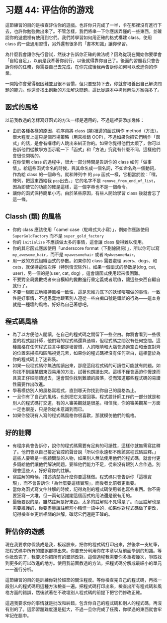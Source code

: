 # 习题 44: 评估你的游戏

這節練習的目的是檢查評估你的遊戲。也許你只完成了一半，卡在那裡沒有進行下去，也許你勉強做出來了。不管怎樣，我們將串一下你應該弄懂的一些東西，並確認你的遊戲裡有使用到它們。我們將學習如何用正確的格式構建 class，使用 class 的一些通用習慣，另外還有很多的「書本知識」讓你學習。

為什麼我會讓你先行嘗試，然後才告訴你正確的做法呢？因為從現在開始你要學會「自給自足」，以前是我牽著你前行，以後就得靠你自己了。後面的習題我只會告訴你你的任務，你需要自己去完成，在你完成後我再告訴你如何可以改進你的作業。

一開始你會覺得很困難並且很不習慣，但只要堅持下去，你就會培養出自己解決問題的能力。你還會找出創新的方法解決問題，這比從課本中拷貝解決方案強多了。

## 函式的風格

以前我教過的怎樣寫好函式的方法一樣是適用的，不過這裡要添加幾條：

*   由於各種各樣的原因，程序員將 class (類)裡邊的函式稱作 method（方法）。很大程度上這只是個市場策略（用來推銷 OOP），不過如果你把它們稱作「函式」的話，是會有囉嗦的人跳出來糾正你的。如果你覺得他們太煩了，你可以告訴他們從數學方面示範一下「函式」和「方法」究竟有什麼不同，這樣他們會很快閉嘴的。
*   在你使用 class 的過程中，很大一部分時間是告訴你的 class 如何「做事情」。給這些函式命名的時候，與其命名成一個名詞，不如命名為一個動詞，作為給 class 的一個命令。就和陣列中 的 `pop` 函式一樣，它相當於說：「嘿，陣列，把這東西給我 `pop`出去。」它的名字不是 `remove_from_end_of_list`，因為即使它的功能的確是這樣，這一個字串也不是一個命令。
*   讓你的函式保持簡單小巧。由於某些原因，有些人開始學習 class 後就會忘了這一條。

## Classh (類) 的風格

*   你的 class 應該使用「camel case（駝峰式大小寫）」，例如你應該使用`SuperGoldFactory` 而不是 `super_gold_factory`
*   你的 `initialize` 不應該做太多的事情，這會讓 class 變得難以使用。
*   你的其它函式應該使用「underscore format（下劃線隔詞）」，所以你可以寫`my_awesome_hair`，而不是 `myawesomehair` 或者 `MyAwesomeHair`。
*   用一致的方式組織函式的參數。如果你的 class 需要處理 users、dogs、和 cats，就保持這個次序（特別情況除外）。如果一個函式的參數是(dog, cat, user)，另一個的是(user, cat, dog) ，這會讓函式使用起來很困難。
*   不要對全局變數或者來自模組的變數進行重定義或者賦值，讓這些東西自顧自就行了。
*   不要一根筋式地維持風格一致性，這是思維力底下的妖怪嘍囉做的事情。一致性是好事情，不過愚蠢地跟著別人遵從一些白痴口號是錯誤的行為——這本身就是一種壞的風格。好好為自己著想吧。

## 程式碼風格

*   為了以方便他人閱讀，在自己的程式碼之間留下一些空白。你將會看到一些很差的程式設計師，他們寫的程式碼還算通順，但程式碼之間沒有任何空間。這種風格在任何程式語言中都是壞習慣，人的眼睛和大腦會通過空白和垂直對齊的位置來掃描和區隔視覺元素，如果你的程式碼裡沒有任何空白，這相當於為你的程式碼上了迷彩裝。
*   如果一段程式碼你無法朗讀出來，那麼這段程式碼的可讀性可能就有問題。如你找不到讓某個東西易用的方法，試著也朗讀出來。這樣不僅會逼迫你慢速而且真正仔細閱讀過去，還會幫你找到難讀的段落，從而知道那些程式碼的易讀性需要作出改進。
*   學著模仿別人的風格寫程式，直到哪天你找到你自己的風格為止。
*   一旦你有了自己的風格，也別把它太當回事。程式設計師工作的一部分就是和別人的程式碼打交道，有的人審美觀就是很差。相信我，你的審美觀某一方面一定也很差，只是你從未意識到而已。
*   如果你發現有人寫的程式碼風格你很喜歡，那就模仿他們的風格。

## 好的註釋

*   有程序員會告訴你，說你的程式碼需要有足夠的可讀性，這樣你就無需寫註釋了。他們會以自己接近官腔的聲音說「所以你永遠都不應該寫程式碼註釋。」這些人要嘛是一些顧問型的人物，如果別人無法使用他們的程式碼，就會付更多錢給他們讓他們解決問題。要嘛他們能力不足，從來沒有跟別人合作過。別理會這些人，好好寫你的註解。
*   寫註解的時候，描述清楚為什麼你要這樣做。程式碼只會告訴你「這樣實現」，而不會告訴你「為什麼要這樣實現」，而後者比前者更重要。
*   當你為函式寫文件註解的時候，記得為別的程式碼使用者也寫些東西。你不需要狂寫一大堆，但一兩句話謝謝這個函式的用法還是很有用的。
*   最後要說的是，雖然註解是好東西，太多的註解就不見得是了。而且註解也是需要維護的，你要盡量讓註解短小精悍一語中的，如果你對程式碼做了更改，記得檢查並更新相關的註解，確認它們還是正確的。

## 評估你的遊戲

現在我要求你假裝成是我，板起臉來，把你的程式碼打印出來，然後拿一支紅筆，把程式碼中所有的錯誤都標出來。你要充分利用你在本​​章以及前面學到的知識。等你批改完了，我要求你把所有的錯誤改對。這個過程我需要你多重複幾次，爭取找到更多的可以改進的地方。使用我前面教過的方法，把程式碼分解成最細小的單元一一進行分析。

這節練習的目的是訓練你對於細節的關注程度。等你檢查完自己的程式碼，再找一段別人的程式碼用這種方法檢查一遍。把程式碼打印出來，檢查出所有程式碼和風格方面的錯誤，然後試著在不改壞別人程式碼的前提下把它們修改正確。

這週我要求你的事情就是批改和糾錯，包含你自己的程式碼和別人的程式碼，再沒有別的了。這節習題難度還是挺大，不過一旦你完成了任務，你學過的東西就會牢牢記在腦中。